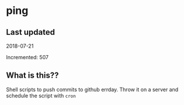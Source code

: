 # ping

## Last updated
2018-07-21

Incremented: 507

## What is this??
Shell scripts to push commits to github errday. Throw it on a server and schedule the script with `cron`
